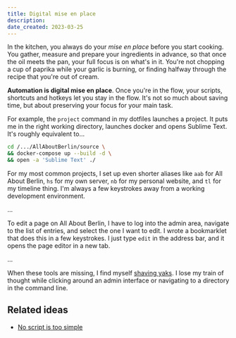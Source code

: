 ```yaml
---
title: Digital mise en place
description: 
date_created: 2023-03-25
---
```


In the kitchen, you always do your *mise en place* before you start cooking. You gather, measure and prepare your ingredients in advance, so that once the oil meets the pan, your full focus is on what's in it. You're not chopping a cup of paprika while your garlic is burning, or finding halfway through the recipe that you're out of cream.

**Automation is digital mise en place**. Once you're in the flow, your scripts, shortcuts and hotkeys let you stay in the flow. It's not so much about saving time, but about preserving your focus for your main task.

For example, the `project` command in my dotfiles launches a project. It puts me in the right working directory, launches docker and opens Sublime Text. It's roughly equivalent to...

```bash
cd /.../AllAboutBerlin/source \
&& docker-compose up --build -d \
&& open -a 'Sublime Text' ./
```

For my most common projects, I set up even shorter aliases like `aab` for All About Berlin, `hs` for my own server, `nb` for my personal website, and `tl` for my timeline thing. I'm always a few keystrokes away from a working development environment.

...

To edit a page on All About Berlin, I have to log into the admin area, navigate to the list of entries, and select the one I want to edit. I wrote a bookmarklet that does this in a few keystrokes. I just type `edit` in the address bar, and it opens the page editor in a new tab.

...

When these tools are missing, I find myself [shaving yaks](https://www.mindprod.com/jgloss/yakshaving.html). I lose my train of thought while clicking around an admin interface or navigating to a directory in the command line.

## Related ideas

- [No script is too simple](https://nicolasbouliane.com/blog/no-script-is-too-simple?token=xrZ9cZNEXRFvmZL9edD0IOjDPGlajQAc)

